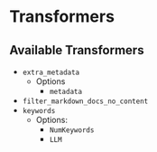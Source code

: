 # Transformers

## Available Transformers

- `extra_metadata`
  - Options
    - `metadata`
- `filter_markdown_docs_no_content`
- `keywords`
  - Options:
    - `NumKeywords`
    - `LLM`